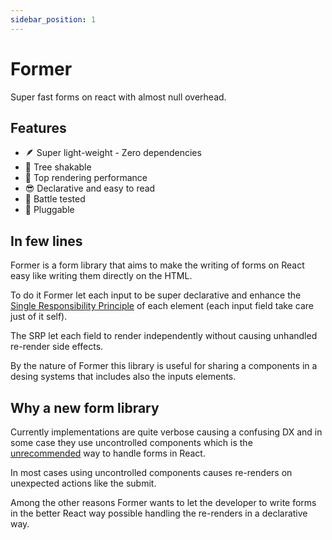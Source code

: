 ```yaml
---
sidebar_position: 1
---
```


# Former

Super fast forms on react with almost null overhead.

## Features

- 🪶 Super light-weight - Zero dependencies
- 🌲 Tree shakable
- 🎯 Top rendering performance
- 😎 Declarative and easy to read
- 🔫 Battle tested
- 🔌 Pluggable

## In few lines

Former is a form library that aims to make the writing of forms on React easy like writing them directly
on the HTML.

To do it Former let each input to be super declarative and enhance the [Single
Responsibility Principle](https://en.wikipedia.org/wiki/Single-responsibility_principle)
of each element (each input field take care just of it self).

The SRP let each field to render independently without causing unhandled re-render side effects.

By the nature of Former this library is useful for sharing a components in a desing systems that includes also the
inputs elements.

## Why a new form library

Currently implementations are quite verbose causing a confusing DX and in
some case they use uncontrolled components which is the
[unrecommended](https://reactjs.org/docs/uncontrolled-components.html)
way to handle forms in React.

In most cases using uncontrolled components causes re-renders on unexpected
actions like the submit.

Among the other reasons Former wants to let the developer to write forms in the
better React way possible handling the re-renders in a declarative way.
